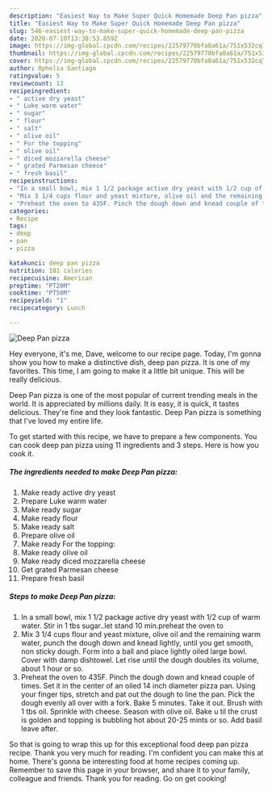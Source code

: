 ```yaml
---
description: "Easiest Way to Make Super Quick Homemade Deep Pan pizza"
title: "Easiest Way to Make Super Quick Homemade Deep Pan pizza"
slug: 546-easiest-way-to-make-super-quick-homemade-deep-pan-pizza
date: 2020-07-10T13:38:53.859Z
image: https://img-global.cpcdn.com/recipes/22579770bfa8a61a/751x532cq70/deep-pan-pizza-recipe-main-photo.jpg
thumbnail: https://img-global.cpcdn.com/recipes/22579770bfa8a61a/751x532cq70/deep-pan-pizza-recipe-main-photo.jpg
cover: https://img-global.cpcdn.com/recipes/22579770bfa8a61a/751x532cq70/deep-pan-pizza-recipe-main-photo.jpg
author: Ophelia Santiago
ratingvalue: 5
reviewcount: 13
recipeingredient:
- " active dry yeast"
- " Luke warm water"
- " sugar"
- " flour"
- " salt"
- " olive oil"
- " For the topping"
- " olive oil"
- " diced mozzarella cheese"
- " grated Parmesan cheese"
- " fresh basil"
recipeinstructions:
- "In a small bowl, mix 1 1/2 package active dry yeast with 1/2 cup of warm water. Stir in 1 tbs sugar..let stand 10 min.preheat the oven to"
- "Mix 3 1/4 cups flour and yeast mixture, olive oil and the remaining warm water, punch the dough down and knead lightly, until you get smooth, non sticky dough. Form into a ball and place lightly oiled large bowl. Cover with damp dishtowel. Let rise until the dough doubles its volume, about 1 hour or so."
- "Preheat the oven to 435F. Pinch the dough down and knead couple of times. Set it in the center of an oiled 14 inch diameter pizza pan. Using your finger tips, stretch and pat out the dough to line the pan. Pick the dough evenly all over with a fork. Bake 5 minutes. Take it out. Brush with 1 tbs oil. Sprinkle with cheese. Season with olive oil. Bake u til the crust is golden and topping is bubbling hot about 20-25 mints or so. Add basil leave after."
categories:
- Recipe
tags:
- deep
- pan
- pizza

katakunci: deep pan pizza 
nutrition: 181 calories
recipecuisine: American
preptime: "PT20M"
cooktime: "PT50M"
recipeyield: "1"
recipecategory: Lunch

---
```



![Deep Pan pizza](https://img-global.cpcdn.com/recipes/22579770bfa8a61a/751x532cq70/deep-pan-pizza-recipe-main-photo.jpg)

Hey everyone, it's me, Dave, welcome to our recipe page. Today, I'm gonna show you how to make a distinctive dish, deep pan pizza. It is one of my favorites. This time, I am going to make it a little bit unique. This will be really delicious.

Deep Pan pizza is one of the most popular of current trending meals in the world. It is appreciated by millions daily. It is easy, it is quick, it tastes delicious. They're fine and they look fantastic. Deep Pan pizza is something that I've loved my entire life.




To get started with this recipe, we have to prepare a few components. You can cook deep pan pizza using 11 ingredients and 3 steps. Here is how you cook it.

<!--inarticleads1-->

##### The ingredients needed to make Deep Pan pizza:

1. Make ready  active dry yeast
1. Prepare  Luke warm water
1. Make ready  sugar
1. Make ready  flour
1. Make ready  salt
1. Prepare  olive oil
1. Make ready  For the topping:
1. Make ready  olive oil
1. Make ready  diced mozzarella cheese
1. Get  grated Parmesan cheese
1. Prepare  fresh basil




<!--inarticleads2-->

##### Steps to make Deep Pan pizza:

1. In a small bowl, mix 1 1/2 package active dry yeast with 1/2 cup of warm water. Stir in 1 tbs sugar..let stand 10 min.preheat the oven to
1. Mix 3 1/4 cups flour and yeast mixture, olive oil and the remaining warm water, punch the dough down and knead lightly, until you get smooth, non sticky dough. Form into a ball and place lightly oiled large bowl. Cover with damp dishtowel. Let rise until the dough doubles its volume, about 1 hour or so.
1. Preheat the oven to 435F. Pinch the dough down and knead couple of times. Set it in the center of an oiled 14 inch diameter pizza pan. Using your finger tips, stretch and pat out the dough to line the pan. Pick the dough evenly all over with a fork. Bake 5 minutes. Take it out. Brush with 1 tbs oil. Sprinkle with cheese. Season with olive oil. Bake u til the crust is golden and topping is bubbling hot about 20-25 mints or so. Add basil leave after.




So that is going to wrap this up for this exceptional food deep pan pizza recipe. Thank you very much for reading. I'm confident you can make this at home. There's gonna be interesting food at home recipes coming up. Remember to save this page in your browser, and share it to your family, colleague and friends. Thank you for reading. Go on get cooking!
